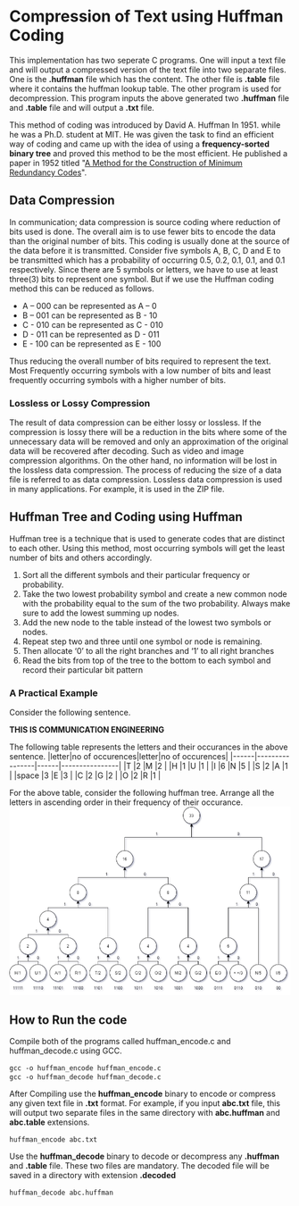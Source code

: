 # Compression of Text using Huffman Coding
This implementation has two seperate C programs. One will input a text file and will output a compressed version of the text file into two separate files. One is the **.huffman** file which has the content. The other file is **.table** file where it contains the huffman lookup table. The other program is used for decompression. This program inputs the above generated two **.huffman** file and **.table** file and will output a **.txt** file.

This method of coding was introduced by David A. Huffman  In 1951. while he was a Ph.D. student at MIT. He was given the task to find an efficient way of coding and came up with the idea of using a **frequency-sorted binary tree** and proved this method to be the most efficient. He published a paper in 1952 titled "[A Method for the Construction of Minimum Redundancy Codes](http://compression.ru/download/articles/huff/huffman_1952_minimum-redundancy-codes.pdf)".

## Data Compression
In communication; data compression is source coding where reduction of bits used is done. The overall aim is to use fewer bits to encode the data than the original number of bits. This coding is usually done at the source of the data before it is transmitted.
Consider five symbols A, B, C, D and E to be transmitted which has a probability of occurring 0.5, 0.2, 0.1, 0.1, and 0.1 respectively. Since there are 5 symbols or letters, we have to use at least three(3) bits to represent one symbol. But if we use the Huffman coding method this can be reduced as follows.

- A – 000 can be represented as A – 0                                               
- B – 001 can be represented as B - 10 
- C - 010 can be represented as C - 010 
- D - 011 can be represented as D - 011
- E - 100 can be represented as E - 100 

Thus reducing the overall number of bits required to represent the text. Most Frequently occurring symbols with a low number of bits and least frequently occurring symbols with a higher number of bits.

### Lossless or Lossy Compression
The result of data compression can be either lossy or lossless. If the compression is lossy there will be a reduction in the bits where some of the unnecessary data will be removed and only an approximation of the original data will be recovered after decoding. Such as video and image compression algorithms.
On the other hand, no information will be lost in the lossless data compression. The process of reducing the size of a data file is referred to as data compression. Lossless data compression is used in many applications. For example, it is used in the ZIP file.

## Huffman Tree and Coding using Huffman
Huffman tree is a technique that is used to generate codes that are distinct to each other. Using this method, most occurring symbols will get the least number of bits and others accordingly.
1. Sort all the different symbols and their particular frequency or probability. 
2. Take the two lowest probability symbol and create a new common node with the probability equal to the sum of the two probability. Always make sure to add the lowest summing up nodes. 
3. Add the new node to the table instead of the lowest two symbols or nodes. 
4. Repeat step two and three until one symbol or node is remaining. 
5. Then allocate ‘0’ to all the right branches and ‘1’ to all right branches
6. Read the bits from top of the tree to the bottom to each symbol and record their particular bit pattern 

### A Practical Example
Consider the following sentence.

**THIS IS COMMUNICATION ENGINEERING**

The following table represents the letters and their occurances in the above sentence.
|letter|no of occurences|letter|no of occurences|
|------|----------------|------|----------------|
|T     |2               |M     |2               |
|H     |1               |U     |1               |
|I     |6               |N     |5               |
|S     |2               |A     |1               |
|space |3               |E     |3               |
|C     |2               |G     |2               |
|O     |2               |R     |1               |

For the above table, consider the following huffman tree. Arrange all the letters in ascending order in their frequency of their occurance.
![Huffman Tree Sample](images/huffman_diagram.png)

## How to Run the code
Compile both of the programs called huffman_encode.c and huffman_decode.c using GCC. 
```
gcc -o huffman_encode huffman_encode.c
gcc -o huffman_decode huffman_decode.c
```
After Compiling use the **huffman_encode** binary to encode or compress any given text file in **.txt** format. For example, if you input **abc.txt** file, this will output two separate files in the same directory with **abc.huffman** and **abc.table** extensions.
```
huffman_encode abc.txt
```
Use the **huffman_decode** binary to decode or decompress any **.huffman** and **.table** file. These two files are mandatory. The decoded file will be saved in a directory with extension **.decoded**
```
huffman_decode abc.huffman
```

